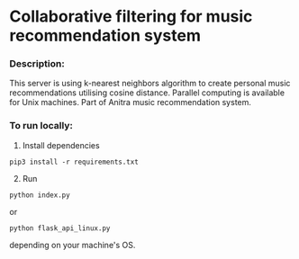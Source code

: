 # Collaborative filtering for music recommendation system

### Description: 
This server is using k-nearest neighbors algorithm to create personal music recommendations utilising cosine distance. Parallel computing is available for Unix machines. Part of Anitra music recommendation system.

### To run locally: 
1. Install dependencies 

```pip3 install -r requirements.txt```

2. Run

```python index.py```

or

```python flask_api_linux.py```

depending on your machine's OS.
